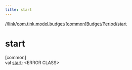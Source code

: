 ```yaml
---
title: start
---
```

//[link](../../../../index.html)/[com.tink.model.budget](../../index.html)/[[common]Budget](../index.html)/[Period](index.html)/[start](start.html)



# start



[common]\
val [start](start.html): &lt;ERROR CLASS&gt;





